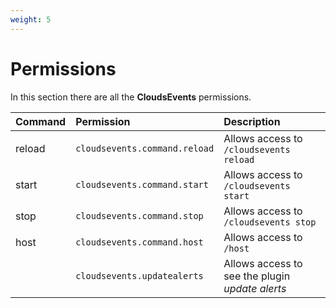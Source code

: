 ```yaml
---
weight: 5
---
```

# Permissions

In this section there are all the <b>CloudsEvents</b> permissions.

| Command | Permission                    | Description                                          |
|:--------|:------------------------------|:-----------------------------------------------------|
| reload  | `cloudsevents.command.reload` | Allows access to `/cloudsevents reload`              |  
| start   | `cloudsevents.command.start`  | Allows access to `/cloudsevents start`               | 
| stop    | `cloudsevents.command.stop`   | Allows access to `/cloudsevents stop`                |
| host    | `cloudsevents.command.host`   | Allows access to `/host`                             |
|         | `cloudsevents.updatealerts`   | Allows access to see the plugin <i>update alerts</i> |